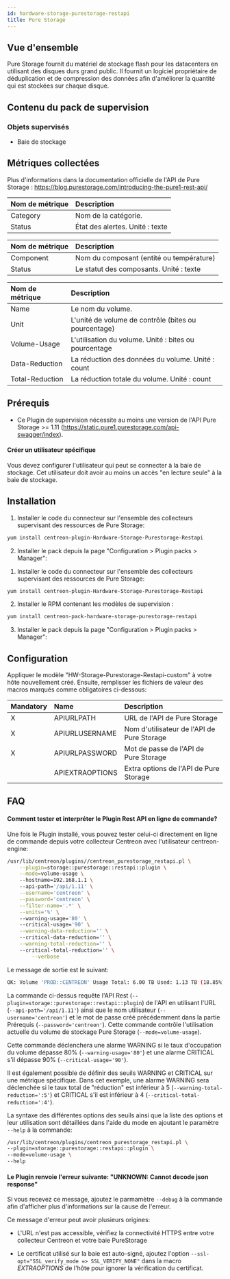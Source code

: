 ```yaml
---
id: hardware-storage-purestorage-restapi
title: Pure Storage
---
```


## Vue d'ensemble

Pure Storage fournit du matériel de stockage flash pour les datacenters en utilisant des disques durs grand public. 
Il fournit un logiciel propriétaire de déduplication et de compression des données afin d'améliorer la quantité qui est stockées sur chaque disque. 

## Contenu du pack de supervision

### Objets supervisés

* Baie de stockage

## Métriques collectées                                                                                             

Plus d'informations dans la documentation officielle de l'API de Pure Storage : https://blog.purestorage.com/introducing-the-pure1-rest-api/

<!--DOCUSAURUS_CODE_TABS-->
<!--Alarms-Global-->

| Nom de métrique    | Description                                                                                             |
| :----------------- | :------------------------------------------------------------------------------------------------------ |
| Category           | Nom de la catégorie.                                                                                    |
| Status             | État des alertes. Unité : texte                                                                            |

<!--Hardware-Global-->

| Nom de métrique    | Description                                                                                             |
| :----------------- | :------------------------------------------------------------------------------------------------------ |
| Component          | Nom du composant (entité ou température)                                                                |
| Status             | Le statut des composants. Unité : texte                                                                 |

<!--Volume-Usage-Global-->

| Nom de métrique    | Description                                                                                             |
| :----------------- | :------------------------------------------------------------------------------------------------------ |
| Name               | Le nom du volume.                                                                                       |
| Unit               | L'unité de volume de contrôle (bites ou pourcentage)                                                    |
| Volume-Usage       | L'utilisation du volume. Unité : bites ou pourcentage                                                   |
| Data-Reduction     | La réduction des données du volume. Unité : count                                                       |
| Total-Reduction    | La réduction totale du volume. Unité : count                                                            |

<!--END_DOCUSAURUS_CODE_TABS-->

## Prérequis

* Ce Plugin de supervision nécessite au moins une version de l'API Pure Storage >= 1.11 (https://static.pure1.purestorage.com/api-swagger/index).

#### Créer un utilisateur spécifique

Vous devez configurer l'utilisateur qui peut se connecter à la baie de stockage. 
Cet utilisateur doit avoir au moins un accès "en lecture seule" à la baie de stockage.
 
## Installation

<!--DOCUSAURUS_CODE_TABS-->

<!--Online IMP Licence & IT-100 Editions-->

1. Installer le code du connecteur sur l'ensemble des collecteurs supervisant des ressources de Pure Storage:

```bash
yum install centreon-plugin-Hardware-Storage-Purestorage-Restapi
```

2. Installer le pack depuis la page "Configuration > Plugin packs > Manager":

<!--Offline IMP License-->

1. Installer le code du connecteur sur l'ensemble des collecteurs supervisant des ressources de Pure Storage:

```bash
yum install centreon-plugin-Hardware-Storage-Purestorage-Restapi
```

2. Installer le RPM contenant les modèles de supervision :

```bash
yum install centreon-pack-hardware-storage-purestorage-restapi
```

3. Installer le pack depuis la page "Configuration > Plugin packs > Manager":

<!--END_DOCUSAURUS_CODE_TABS-->

## Configuration

Appliquer le modèle "HW-Storage-Purestorage-Restapi-custom" à votre hôte nouvellement créé. 
Ensuite, remplisser les fichiers de valeur des macros marqués comme obligatoires ci-dessous: 

| Mandatory | Name            | Description                                |
| :-------- | :-------------- | :----------------------------------------- |
| X         | APIURLPATH      | URL de l'API de Pure Storage               |
| X         | APIURLUSERNAME  | Nom d'utilisateur de l'API de Pure Storage |
| X         | APIURLPASSWORD  | Mot de passe de l'API de Pure Storage      |
|           | APIEXTRAOPTIONS | Extra options de l'API de Pure Storage     |

## FAQ

#### Comment tester et interpréter le Plugin Rest API en ligne de commande?

Une fois le Plugin installé, vous pouvez tester celui-ci directement en ligne de commande depuis votre collecteur Centreon avec l'utilisateur centreon-engine:

```bash
/usr/lib/centreon/plugins//centreon_purestorage_restapi.pl \
	--plugin=storage::purestorage::restapi::plugin \
	--mode=volume-usage \ 
	--hostname=192.168.1.1 \ 
	--api-path='/api/1.11' \
	--username='centreon' \
	--password='centreon' \
	--filter-name='.*' \
	--units='%' \ 
	--warning-usage='80' \ 
	--critical-usage='90' \
	--warning-data-reduction='' \ 
	--critical-data-reduction='' \
	--warning-total-reduction='' \ 
	--critical-total-reduction='' \
    	--verbose
```

Le message de sortie est le suivant: 

```bash
OK: Volume 'PROD::CENTREON' Usage Total: 6.00 TB Used: 1.13 TB (18.85%) Free: 4.87 TB (81.15%), Data Reduction : 2.917, Total Reduction : 5.193, Snapshots : 0.00 B |'used'=1243773921694B;0:5277655813324;0:5937362789990;0;6597069766656 'data_reduction'=2.873;;;0; 'total_reduction'=5.201;;;0; 'snapshots'=0B;;;0;
```

La commande ci-dessus requête l'API Rest (```--plugin=storage::purestorage::restapi::plugin```) de l'API en utilisant l'URL (```--api-path='/api/1.11'```) ainsi que le nom utilisateur (```--username='centreon'```) et le mot de passe créé précédemment dans la partie Prérequis (```--password='centreon'```). 
Cette commande contrôle l'utilisation actuelle du volume de stockage Pure Storage (```--mode=volume-usage```).

Cette commande déclenchera une alarme WARNING si le taux d'occupation du volume dépasse 80% (```--warning-usage='80'```) et une alarme CRITICAL s'il dépasse 90% (```--critical-usage='90'```). 

Il est également possible de définir des seuils WARNING et CRITICAL sur une métrique spécifique. Dans cet exemple, une alarme WARNING sera déclenchée si le taux total de "réduction" est inférieur à 5 (```--warning-total-reduction=':5'```) et CRITICAL s'il est inférieur à 4 (```--critical-total-reduction=':4'```).

La syntaxe des différentes options des seuils ainsi que la liste des options et leur utilisation sont détaillées dans l'aide du mode en ajoutant le paramètre ```--help``` à la commande:

```bash
/usr/lib/centreon/plugins/centreon_purestorage_restapi.pl \
--plugin=storage::purestorage::restapi::plugin \
--mode=volume-usage \
--help
```

#### Le Plugin renvoie l'erreur suivante: "UNKNOWN: Cannot decode json response"

Si vous recevez ce message, ajoutez le parmamètre ```--debug``` à la commande afin d'afficher plus 
d'informations sur la cause de l'erreur.

Ce message d'erreur peut avoir plusieurs origines:

* L'URL n'est pas accessible, vérifiez la connectivité HTTPS entre votre collecteur Centreon et votre baie PureStorage

* Le certificat utilisé sur la baie est auto-signé, ajoutez l'option ```--ssl-opt="SSL_verify_mode => SSL_VERIFY_NONE"``` dans la macro *EXTRAOPTIONS* de l'hôte pour ignorer la vérification du certificat.
